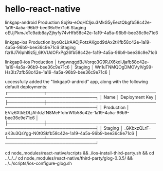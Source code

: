 # hello-react-native

linkgap-android
Production
8oj9a-eOqHCIjsu3MkG5yEectQbgfb58c42e-1a19-4a5a-96b9-bee36c9e71c6
Staging
oEUjPkmJxTc9atb8ayZjhyfy74vHfb58c42e-1a19-4a5a-96b9-bee36c9e71c6

linkgap-ios
Production
byoQcLirAAOjPotzAKgod9dAx2tKfb58c42e-1a19-4a5a-96b9-bee36c9e71c6
Staging
fzr9J7i6phl9z5j_6KVUdOFxPg26fb58c42e-1a19-4a5a-96b9-bee36c9e71c6

linkgap0-ios
Production │ twgwnqgdBJVorqo3G9RJX6kdlJjafb58c42e-1a19-4a5a-96b9-bee36c9e71c6 │
Staging    │ Wn1uTNMQOgDMOVylVg99-Hs3Iz7zfb58c42e-1a19-4a5a-96b9-bee36c9e71c6 │

uccessfully added the "linkgap0-android" app, along with the following default deployments:
┌────────────┬──────────────────────────────────────────────────────────────────┐
│ Name       │ Deployment Key                                                   │
├────────────┼──────────────────────────────────────────────────────────────────┤
│ Production │ EViz6XtkEDLjAhfdzfN8MeFfohrWfb58c42e-1a19-4a5a-96b9-bee36c9e71c6 │
├────────────┼──────────────────────────────────────────────────────────────────┤
│ Staging    │ _GKbxzQLrF-aK3u3QsYgg-N0t0Skfb58c42e-1a19-4a5a-96b9-bee36c9e71c6 │
└────────────┴──────────────────────────────────────────────────────────────────┘

cd node_modules/react-native/scripts && ./ios-install-third-party.sh && cd ../../../
cd node_modules/react-native/third-party/glog-0.3.5/ && ../../scripts/ios-configure-glog.sh
